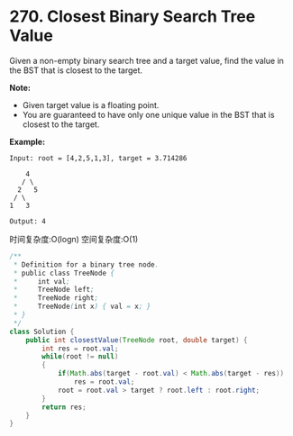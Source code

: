 # 270. Closest Binary Search Tree Value



Given a non-empty binary search tree and a target value, find the value in the BST that is closest to the target.

**Note:**

* Given target value is a floating point.
* You are guaranteed to have only one unique value in the BST that is closest to the target.

**Example:**

```text
Input: root = [4,2,5,1,3], target = 3.714286

    4
   / \
  2   5
 / \
1   3

Output: 4
```

时间复杂度:O\(logn\) 空间复杂度:O\(1\)

```java
/**
 * Definition for a binary tree node.
 * public class TreeNode {
 *     int val;
 *     TreeNode left;
 *     TreeNode right;
 *     TreeNode(int x) { val = x; }
 * }
 */
class Solution {
    public int closestValue(TreeNode root, double target) {
        int res = root.val;
        while(root != null)
        {
            if(Math.abs(target - root.val) < Math.abs(target - res))
                res = root.val;
            root = root.val > target ? root.left : root.right;
        }
        return res;
    }
}
```

